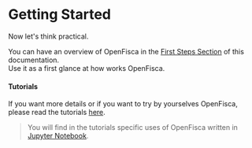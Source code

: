 # Getting Started

Now let's think practical.

You can have an overview of OpenFisca in the [First Steps Section](first_step.md) of this documentation.   
Use it as a first glance at how works OpenFisca.

#### Tutorials
If you want more details or if you want to try by yourselves OpenFisca, please read the tutorials [here](http://mybinder.org/repo/openfisca/tutorial ).  
> You will find in the tutorials specific uses of OpenFisca written in [Jupyter Notebook](https://jupyter.org/).




